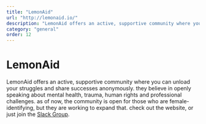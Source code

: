 ```yaml
---
title: "LemonAid"
url: "http://lemonaid.io/"
description: "LemonAid offers an active, supportive community where you can unload your struggles and share successes anonymously. they believe in openly speaking about mental health, trauma, human rights and professional challenges. as of now, the community is open for those who are female-identifying, but they are working to expand that. check out the website, or just join the [Slack Group](https://nicole64.typeform.com/to/MKsY8J)."
category: "general"
order: 12
---
```


# LemonAid

LemonAid offers an active, supportive community where you can unload your struggles and share successes anonymously. they believe in openly speaking about mental health, trauma, human rights and professional challenges. as of now, the community is open for those who are female-identifying, but they are working to expand that. check out the website, or just join the [Slack Group](https://nicole64.typeform.com/to/MKsY8J).
